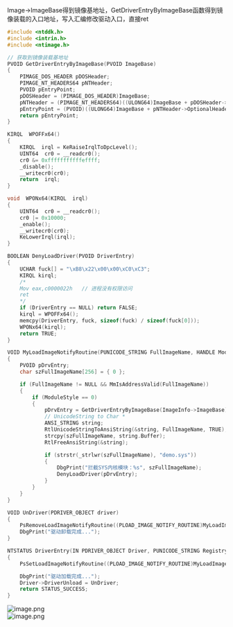 Image->ImageBase得到镜像基地址，GetDriverEntryByImageBase函数得到镜像装载的入口地址，写入汇编修改驱动入口，直接ret
```cpp
#include <ntddk.h>
#include <intrin.h>
#include <ntimage.h>

// 获取到镜像装载基地址
PVOID GetDriverEntryByImageBase(PVOID ImageBase)
{
	PIMAGE_DOS_HEADER pDOSHeader;
	PIMAGE_NT_HEADERS64 pNTHeader;
	PVOID pEntryPoint;
	pDOSHeader = (PIMAGE_DOS_HEADER)ImageBase;
	pNTHeader = (PIMAGE_NT_HEADERS64)((ULONG64)ImageBase + pDOSHeader->e_lfanew);
	pEntryPoint = (PVOID)((ULONG64)ImageBase + pNTHeader->OptionalHeader.AddressOfEntryPoint);
	return pEntryPoint;
}

KIRQL  WPOFFx64()
{
	KIRQL  irql = KeRaiseIrqlToDpcLevel();
	UINT64  cr0 = __readcr0();
	cr0 &= 0xfffffffffffeffff;
	_disable();
	__writecr0(cr0);
	return  irql;
}

void  WPONx64(KIRQL  irql)
{
	UINT64  cr0 = __readcr0();
	cr0 |= 0x10000;
	_enable();
	__writecr0(cr0);
	KeLowerIrql(irql);
}

BOOLEAN DenyLoadDriver(PVOID DriverEntry)
{
	UCHAR fuck[] = "\xB8\x22\x00\x00\xC0\xC3";
	KIRQL kirql;
	/* 
	Mov eax,c0000022h	// 进程没有权限访问
	ret
	*/
	if (DriverEntry == NULL) return FALSE;
	kirql = WPOFFx64();
	memcpy(DriverEntry, fuck, sizeof(fuck) / sizeof(fuck[0]));
	WPONx64(kirql);
	return TRUE;
}

VOID MyLoadImageNotifyRoutine(PUNICODE_STRING FullImageName, HANDLE ModuleStyle, PIMAGE_INFO ImageInfo)
{
	PVOID pDrvEntry;
	char szFullImageName[256] = { 0 };

	if (FullImageName != NULL && MmIsAddressValid(FullImageName))
	{
		if (ModuleStyle == 0)
		{
			pDrvEntry = GetDriverEntryByImageBase(ImageInfo->ImageBase);
			// UnicodeString to Char *
			ANSI_STRING string;
			RtlUnicodeStringToAnsiString(&string, FullImageName, TRUE);
			strcpy(szFullImageName, string.Buffer);
			RtlFreeAnsiString(&string);

			if (strstr(_strlwr(szFullImageName), "demo.sys"))
			{
				DbgPrint("拦截SYS内核模块：%s", szFullImageName);
				DenyLoadDriver(pDrvEntry);
			}
		}
	}
}

VOID UnDriver(PDRIVER_OBJECT driver)
{
	PsRemoveLoadImageNotifyRoutine((PLOAD_IMAGE_NOTIFY_ROUTINE)MyLoadImageNotifyRoutine);
	DbgPrint("驱动卸载完成...");
}

NTSTATUS DriverEntry(IN PDRIVER_OBJECT Driver, PUNICODE_STRING RegistryPath)
{
	PsSetLoadImageNotifyRoutine((PLOAD_IMAGE_NOTIFY_ROUTINE)MyLoadImageNotifyRoutine);

	DbgPrint("驱动加载完成...");
	Driver->DriverUnload = UnDriver;
	return STATUS_SUCCESS;
}

```
![image.png](https://cdn.nlark.com/yuque/0/2023/png/22837360/1699256980806-c15df60f-0c12-4eb1-aad4-7fa481eebc27.png#averageHue=%23e9e9e9&clientId=ue39c165a-600f-4&from=paste&height=103&id=u22e1b064&originHeight=124&originWidth=651&originalType=binary&ratio=1.2000000476837158&rotation=0&showTitle=false&size=17559&status=done&style=none&taskId=uc502a2e3-d292-4010-be72-b55e7b48e9c&title=&width=542.4999784429876)<br />![image.png](https://cdn.nlark.com/yuque/0/2023/png/22837360/1699257000134-51e9eb7a-e0f0-40ab-aea9-c4648250d244.png#averageHue=%23f9f7f6&clientId=ue39c165a-600f-4&from=paste&height=254&id=u32398b7c&originHeight=305&originWidth=1019&originalType=binary&ratio=1.2000000476837158&rotation=0&showTitle=false&size=48713&status=done&style=none&taskId=u913af906-6aa0-4d67-b106-7630716fca3&title=&width=849.1666329238163)


